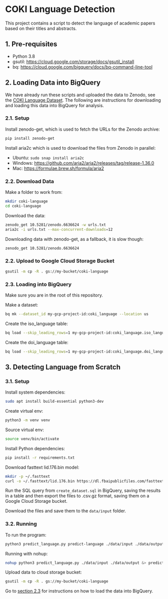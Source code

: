 # COKI Language Detection
This project contains a script to detect the language of academic papers based on their titles and abstracts.

## 1. Pre-requisites
* Python 3.8
* gsutil: https://cloud.google.com/storage/docs/gsutil_install
* bq: https://cloud.google.com/bigquery/docs/bq-command-line-tool

## 2. Loading Data into BigQuery
We have already run these scripts and uploaded the data to Zenodo, see the [COKI Language Dataset](https://doi.org/10.5281/zenodo.6636624).
The following are instructions for downloading and loading this data into BigQuery for analysis.

### 2.1. Setup
Install zenodo-get, which is used to fetch the URLs for the Zenodo archive:
```bash
pip install zenodo-get
```

Install aria2c which is used to download the files from Zenodo in parallel:
* Ubuntu: `sudo snap install aria2c`
* Windows: https://github.com/aria2/aria2/releases/tag/release-1.36.0
* Mac: https://formulae.brew.sh/formula/aria2

### 2.2. Download Data
Make a folder to work from:
```bash
mkdir coki-language
cd coki-language
```

Download the data:
```bash
zenodo_get 10.5281/zenodo.6636624 -w urls.txt
aria2c -i urls.txt --max-concurrent-downloads=12
```

Downloading data with zenodo-get, as a fallback, it is slow though: 
```bash
zenodo_get 10.5281/zenodo.6636624
```

### 2.2. Upload to Google Cloud Storage Bucket
```bash
gsutil -m cp -R . gs://my-bucket/coki-language
```

### 2.3. Loading into BigQuery
Make sure you are in the root of this repository.

Make a dataset:
```bash
bq mk --dataset_id my-gcp-project-id:coki_language --location us
```

Create the iso_language table:
```bash
bq load --skip_leading_rows=1 my-gcp-project-id:coki_language.iso_language gs://my-bucket/coki-language/iso_language.csv ./iso_language_schema.json
```

Create the doi_language table:
```bash
bq load --skip_leading_rows=1 my-gcp-project-id:coki_language.doi_language gs://my-bucket/coki-language/*.csv.gz ./doi_language_schema.json
```

## 3. Detecting Language from Scratch

### 3.1. Setup
Install system dependencies:
```bash
sudo apt install build-essential python3-dev
```

Create virtual env:
```bash
python3 -m venv venv
```

Source virtual env:
```bash
source venv/bin/activate
```

Install Python dependencies:
```bash
pip install -r requirements.txt
```

Download fasttext lid.176.bin model:
```bash
mkdir -p ~/.fasttext
curl -o ~/.fasttext/lid.176.bin https://dl.fbaipublicfiles.com/fasttext/supervised-models/lid.176.bin
```

Run the SQL query from `create_dataset.sql` in BigQuery, saving the results in a table and then export the files
to .csv.gz format, saving them on a Google Cloud Storage bucket.

Download the files and save them to the `data/input` folder.

### 3.2. Running
To run the program:
```bash
python3 predict_language.py predict-language ./data/input ./data/output
```

Running with nohup:
```bash
nohup python3 predict_language.py ./data/input ./data/output &> predict-language.log &
```

Upload data to cloud storage bucket:
```bash
gsutil -m cp -R . gs://my-bucket/coki-language
```

Go to [section 2.3](#2.3.-loading-into-bigquery) for instructions on how to load the data into BigQuery.
